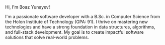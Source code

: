 Hi, I'm Boaz Yunayev!

I'm a passionate software developer with a B.Sc. in Computer Science from the Holon Institute of Technology (GPA: 91). I thrive on mastering new technologies and have a strong foundation in data structures, algorithms, and full-stack development. My goal is to create impactful software solutions that solve real-world problems.
